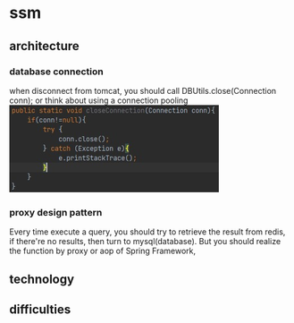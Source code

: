 # ssm
## architecture
### database connection
when disconnect from tomcat, you should call DBUtils.close(Connection conn);
or think about using a connection pooling
![image-001](./images/001.jpg)
### proxy design pattern
Every time execute a query, you should try to retrieve the result from redis, if there're no results,
then turn to mysql(database). But you should realize the function by proxy or aop of Spring Framework,

## technology
## difficulties
